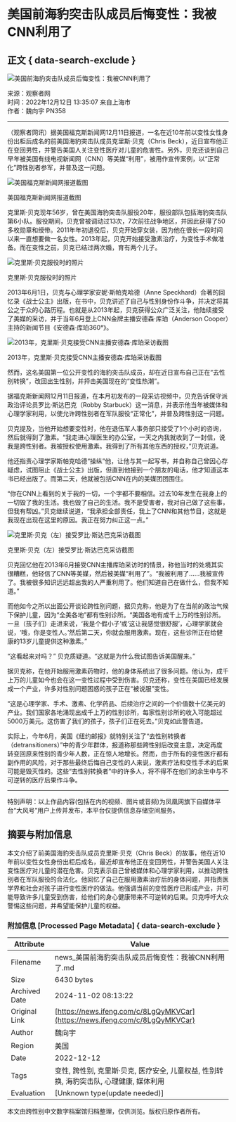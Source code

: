 # 美国前海豹突击队成员后悔变性：我被CNN利用了

## 正文 { data-search-exclude }


![美国前海豹突击队成员后悔变性：我被CNN利用了](https://d.ifengimg.com/w121_h75_q90/x0.ifengimg.com/res/2022/2CCF0622556124DD50A3155937F0B82AD0D8B670_size223_w1227_h383.jpg)

来源：观察者网  
时间：2022年12月12日 13:35:07 来自上海市  
作者：魏向宇 PN358  

---

（观察者网讯）据美国福克斯新闻网12月11日报道，一名在近10年前以变性女性身份出柜后成名的前美国海豹突击队成员克里斯·贝克（Chris Beck），近日宣布他正在变回男性，并警告美国人关注变性医疗对儿童的危害性。另外，贝克还谈到自己早年被美国有线电视新闻网（CNN）等美媒“利用”，被用作宣传案例，以“正常化”跨性别者参军，并普及这一问题。

![美国福克斯新闻网报道截图](https://x0.ifengimg.com/res/2022/2CCF0622556124DD50A3155937F0B82AD0D8B670_size223_w1227_h383.jpg)

美国福克斯新闻网报道截图

克里斯·贝克现年56岁，曾在美国海豹突击队服役20年，服役部队包括海豹突击队第6小队。服役期间，贝克曾被调动过13次，7次前往战争地区，并因此获得了50多枚勋章和绶带。2011年年初退役后，贝克开始穿女装，因为他在很长一段时间以来一直想要做一名女性。2013年起，贝克开始接受激素治疗，为变性手术做准备。而在变性之前，贝克已结过两次婚，育有两个儿子。

![克里斯·贝克服役时的照片](https://x0.ifengimg.com/res/2022/5E8334570E6F4AE64B0465E81D302FAA7666DEA3_size423_w634_h476.png)

克里斯·贝克服役时的照片

2013年6月1日，贝克与心理学家安妮·斯帕克哈德（Anne Speckhard）合著的回忆录《战士公主》出版，在书中，贝克讲述了自己与性别身份作斗争，并决定将其公之于众的心路历程。也就是从2013年起，贝克获得公众广泛关注，他陆续接受了美媒的采访，并于当年6月登上CNN金牌主播安德森·库珀（Anderson Cooper）主持的新闻节目《安德森·库珀360°》。

![2013年，克里斯·贝克接受CNN主播安德森·库珀采访截图](https://x0.ifengimg.com/res/2022/AA1296C3EA6F5A8D34AE536215A4BF846BC2AB8E_size435_w640_h360.png)

2013年，克里斯·贝克接受CNN主播安德森·库珀采访截图

然而，这名美国第一位公开变性的海豹突击队成员，却在近日宣布自己正在“去性别转换”，改回出生性别，并抨击美国现在的“变性热潮”。

据福克斯新闻网12月11日报道，在本月初发布的一段采访视频中，贝克告诉保守派政治评论员罗比·斯达巴克（Robby Starbuck）这一消息，并表示他当年被媒体和心理学家利用，以使允许跨性别者在军队服役“正常化”，并普及跨性别这一问题。

贝克提及，当他开始想要变性时，他在退伍军人事务部只接受了1个小时的咨询，然后就得到了激素。“我走进心理医生的办公室，一天之内我就收到了一封信，说我是跨性别者。我被授权使用激素。我得到了所有其他东西的授权，”贝克说道。

他还指责心理学家斯帕克哈德“操纵”他，让他与其一起写书，并自称自己曾因心存疑虑，试图阻止《战士公主》出版，但直到他接到一个朋友的电话，他才知道这本书已经出版了。而第二天，他就被包括CNN在内的美媒团团围住。

“你在CNN上看到的关于我的一切，一个字都不要相信。过去10年发生在我身上的一切毁了我的生活。我也毁了自己的生活。我不是受害者，我对自己做了这些事，但我有帮凶。”贝克继续说道，“我承担全部责任，我上了CNN和其他节目，这就是我现在出现在这里的原因。我正在努力纠正这一点。”

![克里斯·贝克（左）接受罗比·斯达巴克采访截图](https://x0.ifengimg.com/res/2022/C9E42CC3424AA6E3F2CAF8D2F3F6CFC3E955823F_size1002_w1265_h709.png)

克里斯·贝克（左）接受罗比·斯达巴克采访截图

贝克回忆他在2013年6月接受CNN主播库珀采访时的情景，称他当时的处境其实很糟糕，他轻信了CNN等美媒，然后被美媒“利用了”。“我被利用了……我被宣传了。我被很多知识远远超出我的人严重利用了。他们知道自己在做什么，但我不知道。”

而他如今之所以出面公开谈论跨性别问题，据贝克称，他是为了在当前的政治气候下保护儿童，因为“全美各地”都有性别诊所。“美国各地有成千上万的性别诊所。一旦（孩子们）走进来说，‘我是个假小子’或‘这让我感觉很舒服’，心理学家就会说，‘哦，你是变性人。’然后第二天，你就会服用激素。现在，这些诊所正在给健康的13岁儿童提供这种激素。”

“这看起来对吗？” 贝克质疑道。“这就是为什么我试图告诉美国醒来。”

据贝克称，在他开始服用激素药物时，他的身体系统出了很多问题。他认为，成千上万的儿童如今也会在这一变性过程中受到伤害。贝克还称，变性在美国已经发展成一个产业，许多对性别问题困惑的孩子正在“被说服”变性。

“这是心理学家、手术、激素、化学药品、后续治疗之间的一个价值数十亿美元的产业。我们国家各地涌现出成千上万的性别诊所，每家性别诊所的收入可能超过5000万美元。这伤害了我们的孩子，孩子们正在死去。”贝克如此警告道。

实际上，今年6月，美国《纽约邮报》就特别关注了“去性别转换者（detransitioners）”中的青少年群体，报道称那些跨性别后改变主意，决定再度转变回原来性别的青少年人数，正在惊人地增长。然而，由于所有的变性医疗都有副作用的风险，对于那些最终后悔自己变性的人来说，激素疗法和变性手术的后果可能是毁灭性的。这些“去性别转换者”中的许多人，将不得不在他们的余生中与不可逆转的医疗后果作斗争。

---

特别声明：以上作品内容(包括在内的视频、图片或音频)为凤凰网旗下自媒体平台“大风号”用户上传并发布，本平台仅提供信息存储空间服务。

## 摘要与附加信息

<!-- tcd_abstract -->
本文介绍了前美国海豹突击队成员克里斯·贝克（Chris Beck）的故事，他在近10年前以变性女性身份出柜后成名，最近却宣布他正在变回男性，并警告美国人关注变性医疗对儿童的潜在危害。贝克表示自己曾被媒体和心理学家利用，以推动跨性别者在军队服役的合法化。他回忆了自己在服用激素治疗后的身体问题，并指责医学界和社会对孩子进行变性医疗的做法。他强调当前的变性医疗已形成产业，并可能导致许多儿童受到伤害，给他们的身心健康带来不可逆转的后果。贝克呼吁大众警惕这些问题，并希望能保护儿童的权益。
<!-- tcd_abstract_end -->

### 附加信息 [Processed Page Metadata] { data-search-exclude }

| Attribute       | Value                                  |
|-----------------|----------------------------------------|
| Filename        | news_美国前海豹突击队成员后悔变性：我被CNN利用了.md                             |
| Size            | 6430 bytes                           |
| Archived Date   | 2024-11-02 08:13:22                             |
| Original Link   | [https://news.ifeng.com/c/8LgQyMKVCar](https://news.ifeng.com/c/8LgQyMKVCar)                       |
| Author          | 魏向宇                               |
| Region          | 美国                               |
| Date            | 2022-12-12                                 |
| Tags            | 变性, 跨性别, 克里斯·贝克, 医疗安全, 儿童权益, 性别转换, 海豹突击队, 心理健康, 媒体利用                                 |
| Evaluation            | [Unknown type(update needed)]                                 |
<!-- tcd_table_end -->

本文由跨性别中文数字档案馆归档整理，仅供浏览。版权归原作者所有。
